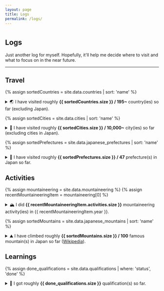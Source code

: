 ```yaml
---
layout: page
title: Logs
permalink: /logs/
---
```


<h1><small>Logs</small></h1>

Just another log for myself. Hopefully, it'll help me decide where to visit and what to focus on in the near future.

<hr>

<h2>Travel</h2>

{% assign sortedCountries = site.data.countries | sort: 'name' %}
<details>
<summary>🌏 I have visited roughly <b>{{ sortedCountries.size }} / 195~</b> country(ies) so far (excluding Japan).</summary>
{% for country in sortedCountries %}
<ul style="margin-top:0;margin-bottom:0;"><li>{{ country.name }} {{ country.flag  }}</li></ul>
{% endfor %}
</details>

{% assign sortedCities = site.data.cities | sort: 'name' %}
<details>
<summary>🌃 I have visited roughly <b>{{ sortedCities.size }} / 10,000~</b> city(ies) so far (excluding cities in Japan).</summary>
{% for city in sortedCities %}
<ul style="margin-top:0;margin-bottom:0;"><li>{{ city.name }}, {{ city.country }}</li></ul>
{% endfor %}
</details>

{% assign sortedPrefectures = site.data.japanese_prefectures | sort: 'name' %}
<details>
<summary>🗾 I have visited roughly <b>{{ sortedPrefectures.size }} / 47</b> prefecture(s) in Japan so far.</summary>
{% for prefecture in sortedPrefectures %}
<ul style="margin-top:0;margin-bottom:0;"><li>{{ prefecture.name }}</li></ul>
{% endfor %}
</details>

<h2>Activities</h2>

{% assign mountaineering = site.data.mountaineering %}
{% assign recentMountaineeringItem = mountaineering[0] %}
<details>
<summary>🏔 I did <b>{{ recentMountaineeringItem.activities.size }}</b> mountaineering activity(ies) in {{ recentMountaineeringItem.year }}.</summary>
{% for item in mountaineering %}
<p><b>{{ item.year }}</b></p>
<ul style="margin-top:0;margin-bottom:0;">
{% for activity in item.activities %}
<li>{{ activity.flag }} {{ activity.name }}, {{ activity.category | default: '-' }}, {{ activity.altitude | default: '-' }}, {{ activity.date | default: '-' }}
{% if activity.note != '' %}
<blockquote><p>{{ activity.note }}</p></blockquote>
{% endif %}
</li>
{% endfor %}
</ul>
{% endfor %}
</details>

{% assign sortedMountains = site.data.japanese_mountains | sort: 'name' %}
<details>
<summary>⛰ I have climbed roughly <b>{{ sortedMountains.size }} / 100</b> famous mountain(s) in Japan so far (<a href="https://en.wikipedia.org/wiki/100_Famous_Japanese_Mountains#List_by_region">Wikipedia</a>).</summary>
{% for mountain in sortedMountains %}
<ul style="margin-top:0;margin-bottom:0;"><li>{{ mountain.name }}, {{ mountain.area }} ({{ mountain.altitude }})</li></ul>
{% endfor %}
</details>

<h2>Learnings</h2>

{% assign done_qualifications = site.data.qualifications | where: 'status', 'done' %}
<details>
<summary>📖 I got roughly <b>{{ done_qualifications.size }}</b> qualification(s) so far.</summary>
<ul style="margin-top:0;margin-bottom:0;">
{% for qualification in site.data.qualifications %}
<li>{{ qualification.name }}, {{ qualification.date | default: '-' }}</li>
{% endfor %}
</ul>
</details>
